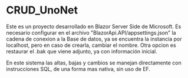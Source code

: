 # CRUD_UnoNet

Este es un proyecto desarrollado en Blazor Server Side de Microsoft. 
Es necesario configurar en el archivo "BlazorApi.API/appsettings.json" la cadena de conexion a la Base de datos, ya se encuentra la instancia por localhost, pero en caso de crearla, cambiar el nombre. 
Otra opcion es restaurar el .bak que viene adjunto, ya con información inicial.

En este sistema las altas, bajas y cambios se manejan directamente con instrucciones SQL, de una forma mas nativa, sin uso de EF.
